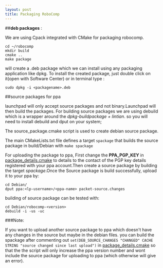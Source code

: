 ```yaml
---
layout: post
title: Packaging RoboComp
---
```


##**deb packages** :

We are using Cpack integrated with CMake for packaging robocomp.

    cd ~/robocomp
    mkdir build
    cmake ..
    make package

will create a .deb package which we can install using any packaging application like dpkg. To install the created package, just double click on it(open with Software Center) or in terminal type :

    sudo dpkg -i <packagename>.deb

##source packages for ppa

launchpad will only accept source packages and not binary.Launchpad will then build the packages. For building source packages we are using debuild which is a wrapper around the *dpkg-buildpackage + lintian*. so you will need to install debuild and dput on your system;

The source_package.cmake script is used to create debian source package.

The main CMakeLists.txt file defines a target `spackage` that builds the source package in build/Debian with `make spackage`

For uploading the package to ppa, First change the **PPA\_PGP\_KEY** in [package_details.cmake](../cmake/package_details.cmake#L26) to details to the contact of the PGP key  details registered with your ppa account.Then create a source package by building the target *spackage*.Once the Source package is build successfully, upload it to your ppa by:

    cd Debian/
    dput ppa:<lp-username>/<ppa-name> packet-source.changes

building of source package can be tested with:
    
    cd Debian/robocomp-<version>
    debuild -i -us -uc

###Note:

 If you want to upload another source package to ppa which doesn't have any changes in the source but maybe in the debian files. you can build the spackage after commenting out `set(DEB_SOURCE_CHANGES "CHANGED" CACHE STRING "source changed since last upload")` in [package_details.cmake](../cmake/package_details.cmake#L27) so that the the script will only increase the ppa version number and wont include the source package for uploading to ppa (which otherwise will give an error).